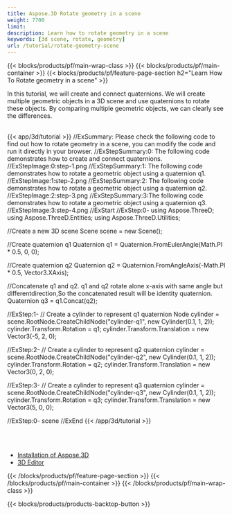 ```yaml
---
title: Aspose.3D Rotate geometry in a scene
weight: 7700
limit: 
description: Learn how to rotate geometry in a scene
keywords: [3d scene, rotate, geometry]
url: /tutorial/rotate-geometry-scene
---
```


{{< blocks/products/pf/main-wrap-class >}}
{{< blocks/products/pf/main-container >}}
{{< blocks/products/pf/feature-page-section h2="Learn How To Rotate geometry in a scene" >}}

<p>
In this tutorial, we will create and connect quaternions. We will create multiple geometric objects in a 3D scene and use quaternions to rotate these objects. By comparing multiple geometric objects, we can clearly see the differences.
</p>

<br />
{{< app/3d/tutorial >}}
//ExSummary: Please check the following code to find out how to rotate geometry in a scene, you can modify the code and run it directly in your browser.
//ExStepSummary:0: The following code demonstrates how to create and connect quaternions.
//ExStepImage:0:step-1.png
//ExStepSummary:1: The following code demonstrates how to rotate a geometric object using a quaternion q1.
//ExStepImage:1:step-2.png
//ExStepSummary:2: The following code demonstrates how to rotate a geometric object using a quaternion q2.
//ExStepImage:2:step-3.png
//ExStepSummary:3:The following code demonstrates how to rotate a geometric object using a quaternion q3.
//ExStepImage:3:step-4.png
//ExStart
//ExStep:0-
using Aspose.ThreeD;
using Aspose.ThreeD.Entities;
using Aspose.ThreeD.Utilities;

//Create a new 3D scene
Scene scene = new Scene();

//Create quaternion q1
 Quaternion q1 = Quaternion.FromEulerAngle(Math.PI * 0.5, 0, 0);

//Create quaternion q2
Quaternion q2 = Quaternion.FromAngleAxis(-Math.PI * 0.5, Vector3.XAxis);

//Concatenate q1 and q2. q1 and q2 rotate alone x-axis with same angle but differentdirection,So the concatenated result will be identity quaternion. 
Quaternion q3 = q1.Concat(q2);

//ExStep:1-
// Create a cylinder to represent q1 quaternion
Node cylinder = scene.RootNode.CreateChildNode("cylinder-q1", new Cylinder(0.1, 1, 2));
cylinder.Transform.Rotation = q1;
cylinder.Transform.Translation = new Vector3(-5, 2, 0);

//ExStep:2-
// Create a cylinder to represent q2 quaternion
cylinder = scene.RootNode.CreateChildNode("cylinder-q2", new Cylinder(0.1, 1, 2));
cylinder.Transform.Rotation = q2;
cylinder.Transform.Translation = new Vector3(0, 2, 0);

//ExStep:3-
// Create a cylinder to represent q3 quaternion
cylinder = scene.RootNode.CreateChildNode("cylinder-q3", new Cylinder(0.1, 1, 2));
cylinder.Transform.Rotation = q3;
cylinder.Transform.Translation = new Vector3(5, 0, 0);

//ExStep:0-
scene
//ExEnd
{{< /app/3d/tutorial >}}
<br />

<br />
<br />
<div class="code-sample">
    <ul class="link-list">
        <li class="link-item"><a href="https://docs.aspose.com/3d/net/installation/">Installation of Aspose.3D</a></li>
        <li class="link-item"><a href="https://products.aspose.app/3d/editor/">3D Editor</a></li>
    </ul>
</div>

{{< /blocks/products/pf/feature-page-section >}}
{{< /blocks/products/pf/main-container >}}
{{< /blocks/products/pf/main-wrap-class >}}

{{< blocks/products/products-backtop-button >}}

